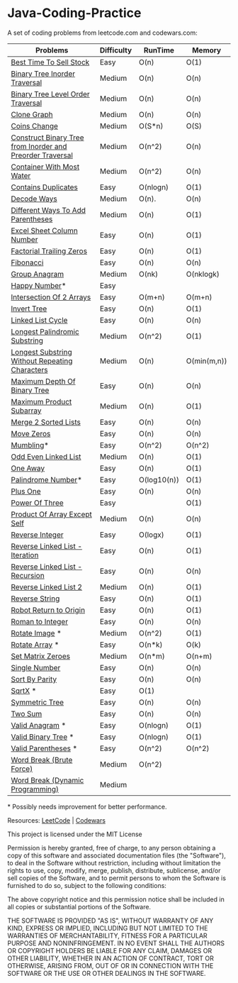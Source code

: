 # Java-Coding-Practice

A set of coding problems from leetcode.com and codewars.com:

 | Problems                                                               | Difficulty | RunTime | Memory |
 | ---------------------------------------------------------              | ---------- | ------- | ------ |
 | [Best Time To Sell Stock](/src/BestTimeToBuyAndSellStock.java/)        |  Easy      |  O(n)   |  O(1)  |
 | [Binary Tree Inorder Traversal](/src/BinaryTreeInorderTraversal.java/) |  Medium    |  O(n)   |  O(n)  |
 | [Binary Tree Level Order Traversal](/src/BinaryTreeLevelOrderTraversal.java/)|  Medium   |  O(n)   |  O(n)  |
 | [Clone Graph](/src/CloneGraph.java/)                                        |  Medium   |  O(n)   |  O(n)  |
 | [Coins Change](/src/CoinChange.java)                        			  |  Medium   |  O(S*n)   |  O(S)  |
 | [Construct Binary Tree from Inorder and Preorder Traversal](/src/ConstructBinaryTreeFromInorderAndPreorderTraversal.java/)|Medium|O(n^2)|O(n)  |
 | [Container With Most Water](/src/ContainerWithMostWater.java/)         |  Medium    | O(n^2)  |  O(n)  |
 | [Contains Duplicates](/src/ContainsDuplicate.java/)                         |  Easy      | O(nlogn)|  O(1)  |
 | [Decode Ways](/src/DecodeWays.java)                         			  |  Medium    | O(n).   |  O(n)  |
 | [Different Ways To Add Parentheses](/src/DifferentWaysToAddParentheses.java/)|  Medium     | O(n)|  O(1)  |
 | [Excel Sheet Column Number](/src/ExcelSheetColumnNumber.java/)         |  Easy      |  O(n)   |  O(1)  |
 | [Factorial Trailing Zeros](/src/FactorialTrailingZeroes.java/)         |  Easy      |  O(n)   |  O(1)  |
 | [Fibonacci](/src/fibonacci/)                                           |  Easy      |  O(n)   |  O(n)  |
 | [Group Anagram](/src/GroupAnagram.java/)                               |  Medium    |  O(nk)  |O(nklogk)|
 | [Happy Number](/src/HappyNumber.java/)*                                |  Easy      |         |        |
 | [Intersection Of 2 Arrays](/src/IntersectionOfTwoArrays.java/)         |  Easy      | O(m+n)  | O(m+n) |
 | [Invert Tree](/src/InvertTree.java)                                    |  Easy      | O(n)    | O(1)   |
 | [Linked List Cycle](/src/LinkedListCycle.java/)                        |  Easy      |  O(n)   |  O(n)  |
 | [Longest Palindromic Substring](/src/LongestPalindromicSubstring.java/)|  Medium    |  O(n^2) |  O(1)  |
 | [Longest Substring Without Repeating Characters](/src/LongestSubstringWithoutRepeatingCharacters.java/)|  Medium    |  O(n) |  O(min(m,n))  |
 | [Maximum Depth Of Binary Tree](/src/MaximumDepthOfBinaryTree.java/)    |  Easy      |  O(n)   |  O(n)  |
 | [Maximum Product Subarray](/src/MaximumProductSubarray.java/)          |  Medium   |  O(n)   |  O(1)  |
 | [Merge 2 Sorted Lists](/src/merge.two.sorted.lists/)                   |  Easy      |  O(n)   |  O(n)  |
 | [Move Zeros](/src/MoveZero.java/)                                           |  Easy      |  O(n)   |  O(n)  |    
 | [Mumbling](/src/mumbling/)*                                            |  Easy      |  O(n^2) |  O(n^2)|
 | [Odd Even Linked List](/src/OddEvenLinkedList.java/)                   |  Medium    |  O(n)   |  O(1)  |
 | [One Away](/src/oneaway/)                                              |  Easy      |  O(n)   |  O(1)  |
 | [Palindrome Number](/src/PalindromeNumber.java/)*                      |  Easy      |O(log10(n))| O(1)  |
 | [Plus One](/src/PlusOne.java/)                                         |  Easy      |  O(n)   |  O(n)  |
 | [Power Of Three](/src/PowerOfOne.java/)                                |  Easy      |         |  O(1)  |
 | [Product Of Array Except Self](/src/ProductOfArrayExceptSelf.java/)    |  Medium    |  O(n)   |  O(n)  |
 | [Reverse Integer](/src/ReverseInteger.java/)                           |  Easy      | O(logx) |  O(1)  |
 | [Reverse Linked List - Iteration](/src/reverse.linked.list/IterationWay.java)|  Easy      |  O(n)   |  O(1)  |
 | [Reverse Linked List - Recursion](/src/reverse.linked.list/RecursionWay.java)|  Easy      |  O(n)   |  O(n)  |
 | [Reverse Linked List 2](/src/ReverseLinkedList2.java/)                 |  Medium    |  O(n)   |  O(1)  |
 | [Reverse String](/src/ReverseString.java)                              |  Easy      |  O(n)   |  O(1)  |
 | [Robot Return to Origin](/src/RobotReturnToOrigin.java/)               |  Easy      |  O(n)   |  O(1)  |
 | [Roman to Integer](/src/RomanToInteger.java/)                          |  Easy      |  O(n)   |  O(n)  |
 | [Rotate Image](/src/rotateImage/) *                                    |  Medium      | O(n^2)|  O(1)  |
 | [Rotate Array](/src/rotate.array/) *                                   |  Easy      |  O(n*k) |  O(k)  | 
 | [Set Matrix Zeroes](/src/SetMatrixZeroes.java/)         				  |  Medium    |  O(n*m) |  O(n+m)|
 | [Single Number](/src/SingleNumber.java/)                               |  Easy      |  O(n)   |  O(n)  |
 | [Sort By Parity](/src/SortByParity.java/)                              |  Easy      |  O(n)   |  O(n)  |
 | [SqrtX](/src/SqrtX.java/) *                                            |  Easy      |  O(1)   |        |
 | [Symmetric Tree](/src/SymmetricTree.java/)                             |  Easy      |  O(n)   |  O(n)  |         
 | [Two Sum](/src/TwoSum.java/)                                           |  Easy      |  O(n)   |  O(n)  |
 | [Valid Anagram](/src/ValidAnagram.java/) *                             |  Easy      | O(nlogn)|  O(1)  |
 | [Valid Binary Tree](/src/ValidBinaryTree.java/) *                      |  Easy      | O(nlogn)|  O(1)  |
 | [Valid Parentheses](/src/validParentheses/) *                          |  Easy      | O(n^2)  | O(n^2) |
 | [Word Break (Brute Force)](/src/wordBreak1/)                           |  Medium    | O(n^2)  |    |
 | [Word Break (Dynamic Programming)](/src/wordBreak2/)                   |  Medium    |   | |
 
 \* Possibly needs improvement for better performance.
 
Resources:
[LeetCode](https://leetcode.com) |
[Codewars](https://www.codewars.com)


This project is licensed under the MIT License

Permission is hereby granted, free of charge, to any person obtaining a copy of this software and associated documentation files (the "Software"), to deal in the Software without restriction, including without limitation the rights to use, copy, modify, merge, publish, distribute, sublicense, and/or sell copies of the Software, and to permit persons to whom the Software is furnished to do so, subject to the following conditions:

The above copyright notice and this permission notice shall be included in all copies or substantial portions of the Software.

THE SOFTWARE IS PROVIDED "AS IS", WITHOUT WARRANTY OF ANY KIND, EXPRESS OR IMPLIED, INCLUDING BUT NOT LIMITED TO THE WARRANTIES OF MERCHANTABILITY, FITNESS FOR A PARTICULAR PURPOSE AND NONINFRINGEMENT. IN NO EVENT SHALL THE AUTHORS OR COPYRIGHT HOLDERS BE LIABLE FOR ANY CLAIM, DAMAGES OR OTHER LIABILITY, WHETHER IN AN ACTION OF CONTRACT, TORT OR OTHERWISE, ARISING FROM, OUT OF OR IN CONNECTION WITH THE SOFTWARE OR THE USE OR OTHER DEALINGS IN THE SOFTWARE.
